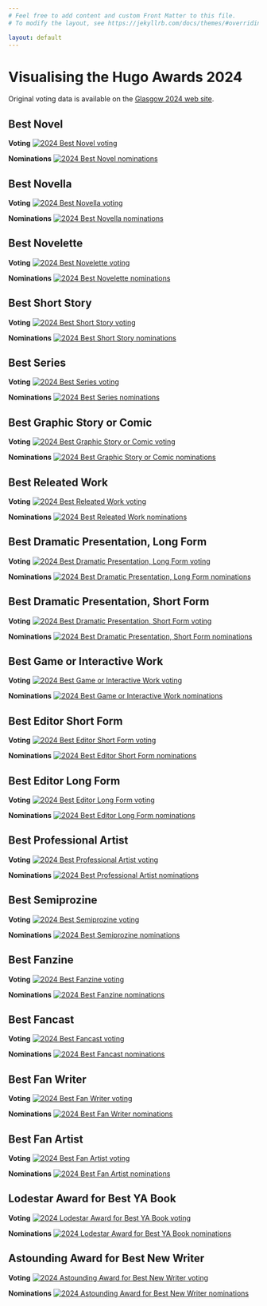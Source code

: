 ```yaml
---
# Feel free to add content and custom Front Matter to this file.
# To modify the layout, see https://jekyllrb.com/docs/themes/#overriding-theme-defaults

layout: default
---
```


# Visualising the Hugo Awards 2024

Original voting data is available on the [Glasgow 2024 web site](https://glasgow2024.org/wp-content/uploads/2024/08/2024_hugo_statistics.pdf).

## Best Novel

**Voting**
[![2024 Best Novel voting](2024/best-novel-1.png)](2024/best-novel-1.png)

**Nominations**
[![2024 Best Novel nominations](2024/best-novel-nominations.png)](2024/best-novel-nominations.png)
## Best Novella

**Voting**
[![2024 Best Novella voting](2024/best-novella-1.png)](2024/best-novella-1.png)

**Nominations**
[![2024 Best Novella nominations](2024/best-novella-nominations.png)](2024/best-novella-nominations.png)

## Best Novelette

**Voting**
[![2024 Best Novelette voting](2024/best-novelette-1.png)](2024/best-novelette-1.png)

**Nominations**
[![2024 Best Novelette nominations](2024/best-novelette-nominations.png)](2024/best-novelette-nominations.png)

## Best Short Story

**Voting**
[![2024 Best Short Story voting](2024/best-short-1.png)](2024/best-short-1.png)

**Nominations**
[![2024 Best Short Story nominations](2024/best-short-nominations.png)](2024/best-short-nominations.png)

## Best Series

**Voting**
[![2024 Best Series voting](2024/best-series-1.png)](2024/best-series-1.png)

**Nominations**
[![2024 Best Series nominations](2024/best-series-nominations.png)](2024/best-series-nominations.png)

## Best Graphic Story or Comic

**Voting**
[![2024 Best Graphic Story or Comic voting](2024/best-graphic-story-1.png)](2024/best-graphic-story-1.png)

**Nominations**
[![2024 Best Graphic Story or Comic nominations](2024/best-graphic-story-nominations.png)](2024/best-graphic-story-nominations.png)

## Best Releated Work

**Voting**
[![2024 Best Releated Work voting](2024/best-related-work-1.png)](2024/best-related-work-1.png)

**Nominations**
[![2024 Best Releated Work nominations](2024/best-related-work-nominations.png)](2024/best-related-work-nominations.png)

## Best Dramatic Presentation, Long Form

**Voting**
[![2024 Best Dramatic Presentation, Long Form voting](2024/best-dp-long-1.png)](2024/best-dp-long-1.png)

**Nominations**
[![2024 Best Dramatic Presentation, Long Form nominations](2024/best-dp-long-nominations.png)](2024/best-dp-long-nominations.png)

## Best Dramatic Presentation, Short Form

**Voting**
[![2024 Best Dramatic Presentation, Short Form voting](2024/best-dp-short-1.png)](2024/best-dp-short-1.png)

**Nominations**
[![2024 Best Dramatic Presentation, Short Form nominations](2024/best-dp-short-nominations.png)](2024/best-dp-short-nominations.png)

## Best Game or Interactive Work

**Voting**
[![2024 Best Game or Interactive Work voting](2024/best-game-1.png)](2024/best-game-1.png)

**Nominations**
[![2024 Best Game or Interactive Work nominations](2024/best-game-nominations.png)](2024/best-game-nominations.png)

## Best Editor Short Form

**Voting**
[![2024 Best Editor Short Form voting](2024/best-editor-short-1.png)](2024/best-editor-short-1.png)

**Nominations**
[![2024 Best Editor Short Form nominations](2024/best-editor-short-nominations.png)](2024/best-editor-short-nominations.png)

## Best Editor Long Form

**Voting**
[![2024 Best Editor Long Form voting](2024/best-editor-long-1.png)](2024/best-editor-long-1.png)

**Nominations**
[![2024 Best Editor Long Form nominations](2024/best-editor-long-nominations.png)](2024/best-editor-long-nominations.png)

## Best Professional Artist

**Voting**
[![2024 Best Professional Artist voting](2024/best-pro-artist-1.png)](2024/best-pro-artist-1.png)

**Nominations**
[![2024 Best Professional Artist nominations](2024/best-pro-artist-nominations.png)](2024/best-pro-artist-nominations.png)

## Best Semiprozine

**Voting**
[![2024 Best Semiprozine voting](2024/best-semiprozine-1.png)](2024/best-semiprozine-1.png)

**Nominations**
[![2024 Best Semiprozine nominations](2024/best-semiprozine-nominations.png)](2024/best-semiprozine-nominations.png)

## Best Fanzine

**Voting**
[![2024 Best Fanzine voting](2024/best-fanzine-1.png)](2024/best-fanzine-1.png)

**Nominations**
[![2024 Best Fanzine nominations](2024/best-fanzine-nominations.png)](2024/best-fanzine-nominations.png)

## Best Fancast

**Voting**
[![2024 Best Fancast voting](2024/best-fancast-1.png)](2024/best-fancast-1.png)

**Nominations**
[![2024 Best Fancast nominations](2024/best-fancast-nominations.png)](2024/best-fancast-nominations.png)

## Best Fan Writer

**Voting**
[![2024 Best Fan Writer voting](2024/best-fan-writer-1.png)](2024/best-fan-writer-1.png)

**Nominations**
[![2024 Best Fan Writer nominations](2024/best-fan-writer-nominations.png)](2024/best-fan-writer-nominations.png)

## Best Fan Artist

**Voting**
[![2024 Best Fan Artist voting](2024/best-fan-artist-1.png)](2024/best-fan-artist-1.png)

**Nominations**
[![2024 Best Fan Artist nominations](2024/best-fan-artist-nominations.png)](2024/best-fan-artist-nominations.png)

## Lodestar Award for Best YA Book

**Voting**
[![2024 Lodestar Award for Best YA Book voting](2024/lodestar-1.png)](2024/lodestar-1.png)

**Nominations**
[![2024 Lodestar Award for Best YA Book nominations](2024/lodestar-nominations.png)](2024/lodestar-nominations.png)

## Astounding Award for Best New Writer

**Voting**
[![2024 Astounding Award for Best New Writer voting](2024/astounding-1.png)](2024/astounding-1.png)

**Nominations**
[![2024 Astounding Award for Best New Writer nominations](2024/astounding-nominations.png)](2024/astounding-nominations.png)

